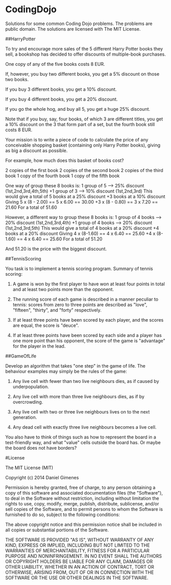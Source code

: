 CodingDojo
==========

Solutions for some common Coding Dojo problems. The problems are public domain. The solutions are licensed with The MIT License.

##HarryPotter

To try and encourage more sales of the 5 different Harry Potter books they sell, a bookshop has decided to offer discounts of multiple-book purchases. 

One copy of any of the five books costs 8 EUR. 

If, however, you buy two different books, you get a 5% discount on those two books.

If you buy 3 different books, you get a 10% discount. 

If you buy 4 different books, you get a 20% discount.

If you go the whole hog, and buy all 5, you get a huge 25% discount. 

Note that if you buy, say, four books, of which 3 are different titles, you get a 10% discount on the 3 that form part of a set, but the fourth book still costs 8 EUR. 

Your mission is to write a piece of code to calculate the price of any conceivable shopping basket (containing only Harry Potter books), giving as big a discount as possible.

For example, how much does this basket of books cost?

2 copies of the first book
2 copies of the second book
2 copies of the third book
1 copy of the fourth book
1 copy of the fifth book

One way of group these 8 books is:
 1 group of 5 --> 25% discount (1st,2nd,3rd,4th,5th)
+1 group of 3 --> 10% discount (1st,2nd,3rd)
This would give a total of
 5 books at a 25% discount
+3 books at a 10% discount
Giving
 5 x (8 - 2.00) == 5 x 6.00 == 30.00
+3 x (8 - 0.80) == 3 x 7.20 == 21.60
For a total of 51.60

However, a different way to group these 8 books is:
 1 group of 4 books --> 20% discount  (1st,2nd,3rd,4th)
+1 group of 4 books --> 20% discount  (1st,2nd,3rd,5th)
This would give a total of
 4 books at a 20% discount
+4 books at a 20% discount
Giving
 4 x (8-1.60) == 4 x 6.40 == 25.60
+4 x (8-1.60) == 4 x 6.40 == 25.60
For a total of 51.20

And 51.20 is the price with the biggest discount.

##TennisScoring

You task is to implement a tennis scoring program. Summary of tennis scoring:

1. A game is won by the first player to have won at least four points in total and at least two points more than the opponent.
   
2. The running score of each game is described in a manner peculiar to tennis: scores from zero to three points are described as "love", "fifteen", "thirty", and "forty" respectively.
   
3. If at least three points have been scored by each player, and the scores are equal, the score is "deuce".
   
4. If at least three points have been scored by each side and a player has one more point than his opponent, the score of the game is "advantage" for the player in the lead.

##GameOfLife

Develop an algorithm that takes "one step" in the game of life. The behaviour examples may simply be the rules of the game:

1. Any live cell with fewer than two live neighbours dies, as if caused by underpopulation.

2. Any live cell with more than three live neighbours dies, as if by overcrowding.

3. Any live cell with two or three live neighbours lives on to the next generation.

4. Any dead cell with exactly three live neighbours becomes a live cell.

You also have to think of things such as how to represent the board in a test-friendly way, and what "value" cells outside the board has. Or maybe the board does not have borders?

#License

The MIT License (MIT)

Copyright (c) 2014 Daniel Gimenes

Permission is hereby granted, free of charge, to any person obtaining a copy
of this software and associated documentation files (the "Software"), to deal
in the Software without restriction, including without limitation the rights
to use, copy, modify, merge, publish, distribute, sublicense, and/or sell
copies of the Software, and to permit persons to whom the Software is
furnished to do so, subject to the following conditions:

The above copyright notice and this permission notice shall be included in all
copies or substantial portions of the Software.

THE SOFTWARE IS PROVIDED "AS IS", WITHOUT WARRANTY OF ANY KIND, EXPRESS OR
IMPLIED, INCLUDING BUT NOT LIMITED TO THE WARRANTIES OF MERCHANTABILITY,
FITNESS FOR A PARTICULAR PURPOSE AND NONINFRINGEMENT. IN NO EVENT SHALL THE
AUTHORS OR COPYRIGHT HOLDERS BE LIABLE FOR ANY CLAIM, DAMAGES OR OTHER
LIABILITY, WHETHER IN AN ACTION OF CONTRACT, TORT OR OTHERWISE, ARISING FROM,
OUT OF OR IN CONNECTION WITH THE SOFTWARE OR THE USE OR OTHER DEALINGS IN THE
SOFTWARE.


